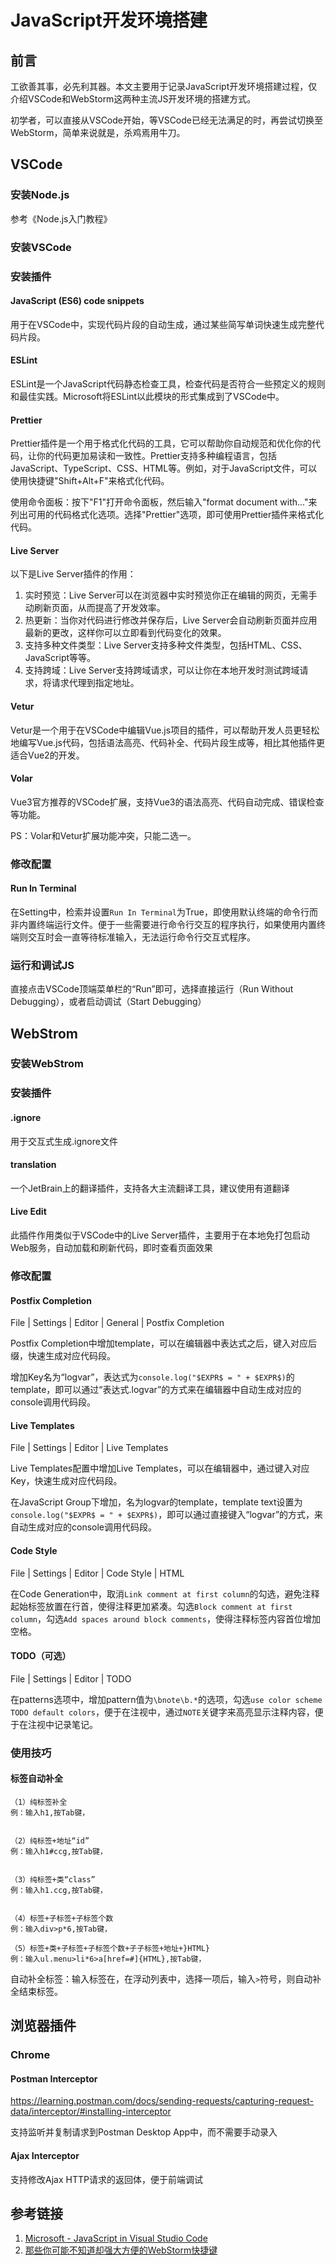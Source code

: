 # JavaScript开发环境搭建

## 前言

工欲善其事，必先利其器。本文主要用于记录JavaScript开发环境搭建过程，仅介绍VSCode和WebStorm这两种主流JS开发环境的搭建方式。

初学者，可以直接从VSCode开始，等VSCode已经无法满足的时，再尝试切换至WebStorm，简单来说就是，杀鸡焉用牛刀。


## VSCode

### 安装Node.js

参考《Node.js入门教程》


### 安装VSCode



### 安装插件

#### JavaScript (ES6) code snippets

用于在VSCode中，实现代码片段的自动生成，通过某些简写单词快速生成完整代码片段。

#### ESLint

ESLint是一个JavaScript代码静态检查工具，检查代码是否符合一些预定义的规则和最佳实践。Microsoft将ESLint以此模块的形式集成到了VSCode中。


#### Prettier

Prettier插件是一个用于格式化代码的工具，它可以帮助你自动规范和优化你的代码，让你的代码更加易读和一致性。Prettier支持多种编程语言，包括JavaScript、TypeScript、CSS、HTML等。例如，对于JavaScript文件，可以使用快捷键"Shift+Alt+F"来格式化代码。

使用命令面板：按下"F1"打开命令面板，然后输入"format document with..."来列出可用的代码格式化选项。选择"Prettier"选项，即可使用Prettier插件来格式化代码。


#### Live Server

以下是Live Server插件的作用：

1. 实时预览：Live Server可以在浏览器中实时预览你正在编辑的网页，无需手动刷新页面，从而提高了开发效率。
2. 热更新：当你对代码进行修改并保存后，Live Server会自动刷新页面并应用最新的更改，这样你可以立即看到代码变化的效果。
3. 支持多种文件类型：Live Server支持多种文件类型，包括HTML、CSS、JavaScript等等。
4. 支持跨域：Live Server支持跨域请求，可以让你在本地开发时测试跨域请求，将请求代理到指定地址。

#### Vetur

Vetur是一个用于在VSCode中编辑Vue.js项目的插件，可以帮助开发人员更轻松地编写Vue.js代码，包括语法高亮、代码补全、代码片段生成等，相比其他插件更适合Vue2的开发。


#### Volar

Vue3官方推荐的VSCode扩展，支持Vue3的语法高亮、代码自动完成、错误检查等功能。

PS：Volar和Vetur扩展功能冲突，只能二选一。


### 修改配置

#### Run In Terminal

在Setting中，检索并设置`Run In Terminal`为True，即使用默认终端的命令行而非内置终端运行文件。便于一些需要进行命令行交互的程序执行，如果使用内置终端则交互时会一直等待标准输入，无法运行命令行交互式程序。


### 运行和调试JS

直接点击VSCode顶端菜单栏的“Run”即可，选择直接运行（Run Without Debugging），或者启动调试（Start Debugging）


## WebStrom


### 安装WebStrom


### 安装插件

#### .ignore

用于交互式生成.ignore文件

#### translation

一个JetBrain上的翻译插件，支持各大主流翻译工具，建议使用有道翻译

#### Live Edit

此插件作用类似于VSCode中的Live Server插件，主要用于在本地免打包启动Web服务，自动加载和刷新代码，即时查看页面效果


### 修改配置

#### Postfix Completion

File | Settings | Editor | General | Postfix Completion

Postfix Completion中增加template，可以在编辑器中表达式之后，键入对应后缀，快速生成对应代码段。

增加Key名为“logvar”，表达式为`console.log("$EXPR$ = " + $EXPR$)`的template，即可以通过“表达式.logvar”的方式来在编辑器中自动生成对应的console调用代码段。


#### Live Templates

File | Settings | Editor | Live Templates

Live Templates配置中增加Live Templates，可以在编辑器中，通过键入对应Key，快速生成对应代码段。

在JavaScript Group下增加，名为logvar的template，template text设置为`console.log("$EXPR$ = " + $EXPR$)`，即可以通过直接键入“logvar”的方式，来自动生成对应的console调用代码段。

#### Code Style

File | Settings | Editor | Code Style | HTML

在Code Generation中，取消`Link comment at first column`的勾选，避免注释起始标签放置在行首，使得注释更加紧凑。勾选`Block comment at first column`，勾选`Add spaces around block comments`，使得注释标签内容首位增加空格。

#### TODO（可选）

File | Settings | Editor | TODO

在patterns选项中，增加pattern值为`\bnote\b.*`的选项，勾选`use color scheme TODO default colors`，便于在注视中，通过`NOTE`关键字来高亮显示注释内容，便于在注视中记录笔记。


### 使用技巧

#### 标签自动补全
```
（1）纯标签补全
例：输入h1,按Tab键，


（2）纯标签+地址“id”
例：输入h1#ccg,按Tab键，


（3）纯标签+类“class”
例：输入h1.ccg,按Tab键，


（4）标签+子标签+子标签个数
例：输入div>p*6,按Tab键，

（5）标签+类+子标签+子标签个数+子子标签+地址+}HTML}
例：输入ul.menu>li*6>a[href=#]{HTML},按Tab键，
```


自动补全标签：输入标签在，在浮动列表中，选择一项后，输入`>`符号，则自动补全结束标签。


## 浏览器插件


### Chrome

#### Postman Interceptor
https://learning.postman.com/docs/sending-requests/capturing-request-data/interceptor/#installing-interceptor

支持监听并复制请求到Postman Desktop App中，而不需要手动录入

#### Ajax Interceptor

支持修改Ajax HTTP请求的返回体，便于前端调试

## 参考链接
1. [Microsoft - JavaScript in Visual Studio Code](https://code.visualstudio.com/docs/languages/javascript)
2. [那些你可能不知道却强大方便的WebStorm快捷键](https://blog.csdn.net/haoshidai/article/details/50810980)
